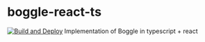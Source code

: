 # boggle-react-ts
[![Build and Deploy][ci-img]](https://github.com/luiarthur/boggle-react-ts/actions)
Implementation of Boggle in typescript + react

[ci-img]: https://github.com/luiarthur/boggle-react-ts/workflows/Build%20and%20Deploy/badge.svg
